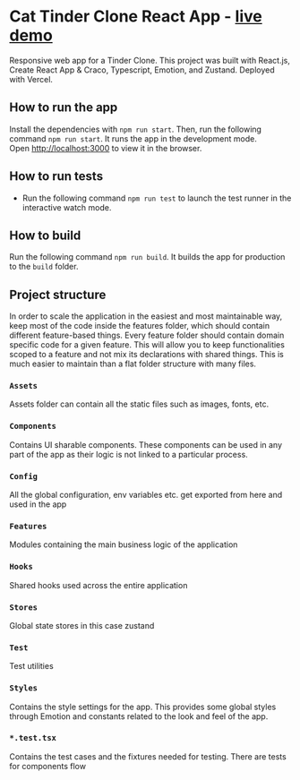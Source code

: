 # Cat Tinder Clone React App - [live demo](https://cat-tinder-ashen.vercel.app/)

Responsive web app for a Tinder Clone. This project was built with React.js, Create React App & Craco, Typescript, Emotion, and Zustand. Deployed with Vercel.

## How to run the app
Install the dependencies with `npm run start`.
Then, run the following command `npm run start`. It runs the app in the development mode.\
Open [http://localhost:3000](http://localhost:3000) to view it in the browser.

## How to run tests

- Run the following command `npm run test` to launch the test runner in the interactive watch mode.

## How to build

Run the following command `npm run build`. It builds the app for production to the `build` folder.

## Project structure

In order to scale the application in the easiest and most maintainable way, keep most of the code inside the features folder, which should contain different feature-based things. Every feature folder should contain domain specific code for a given feature. This will allow you to keep functionalities scoped to a feature and not mix its declarations with shared things. This is much easier to maintain than a flat folder structure with many files.

### `Assets`

Assets folder can contain all the static files such as images, fonts, etc.

### `Components`

Contains UI sharable components. These components can be used in any part of the app as their logic is not linked to a particular process.

### `Config`

All the global configuration, env variables etc. get exported from here and used in the app

### `Features`

Modules containing the main business logic of the application

### `Hooks`

Shared hooks used across the entire application

### `Stores`

Global state stores in this case zustand

### `Test`

Test utilities

### `Styles`

Contains the style settings for the app. This provides some global styles through Emotion and constants related to the look and feel of the app.

### `*.test.tsx`

Contains the test cases and the fixtures needed for testing. There are tests for components flow